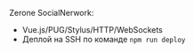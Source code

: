 
Zerone SocialNerwork:
 - Vue.js/PUG/Stylus/HTTP/WebSockets
 - Деплой на SSH по команде `npm run deploy`
